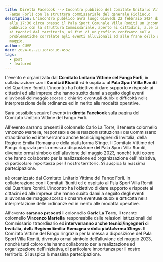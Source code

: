 ```yaml
---
title: Diretta Facebook --> Incontro pubblico del Comitato Unitario Vittime del
  Fango Forlì con la struttura commissariale del generale Figliuolo
description: L'incontro pubblico avrà luogo Giovedì 22 febbraio 2024 dalle 15:00
  alle 17:30 circa presso il Pala Sport Comunale Villa Romiti un incontro
  pubblico con la struttura Commissariale, aperto ai cittadini, alle imprese e
  ai tecnici del territorio, ai fini di un proficuo confronto sulle
  problematiche correlate agli eventi alluvionali ed alle frane dello scorso
  maggio.
author: CUVF
date: 2024-02-21T18:46:16.453Z
tags:
  - post
  - featured
---
```

<!--StartFragment-->

L'evento è organizzato dal **Comitato Unitario Vittime del Fango Forlì**, in collaborazione con i **Comitati Riuniti** ed è ospitato al **Pala Sport Villa Romiti** del Quartiere Romiti. L’incontro ha l’obiettivo di dare supporto e risposte ai cittadini ed alle imprese che hanno subito danni a seguito degli eventi alluvionali del maggio scorso e chiarire eventuali dubbi e difficoltà nella interpretazione delle ordinanze ed in merito alle modalità operative.

S﻿arà possibile seguire l'evento in **diretta Facebook** sulla pagina del Comitato Unitario Vittime del Fango Forlì.

All'evento saranno presenti il colonnello Carlo La Torre, il tenente colonnello Vincenzo Martella, responsabile delle relazioni istituzionali del Commissario straordinario ed interverranno anche tecnici/ingegneri di Invitalia, della Regione Emilia-Romagna e della piattaforma Sfinge. Il Comitato Vittime del Fango ringrazia per la messa a disposizione del Pala Sport Villa Romiti, divenuto ormai simbolo dell'alluvione del maggio 2023, nonché tutti coloro che hanno collaborato per la realizzazione ed organizzazione dell'iniziativa, di particolare importanza per il nostro territorio. Si auspica la massima partecipazione.

<!--EndFragment-->aè organizzato dal Comitato Unitario Vittime del Fango Forlì, in collaborazione con i Comitati Riuniti ed è ospitato al Pala Sport Villa Romiti del Quartiere Romiti. L’incontro ha l’obiettivo di dare supporto e risposte ai cittadini ed alle imprese che hanno subito danni a seguito degli eventi alluvionali del maggio scorso e chiarire eventuali dubbi e difficoltà nella interpretazione delle ordinanze ed in merito alle modalità operative. 

All'evento **saranno presenti** il colonnello **Carlo La Torre**, il tenente colonnello **Vincenzo Martella**, responsabile delle relazioni istituzionali del Commissario straordinario ed **interverranno anche tecnici/ingegneri di Invitalia, della Regione Emilia-Romagna e della piattaforma Sfinge**. Il Comitato Vittime del Fango ringrazia per la messa a disposizione del Pala Sport Villa Romiti, divenuto ormai simbolo dell'alluvione del maggio 2023, nonché tutti coloro che hanno collaborato per la realizzazione ed organizzazione dell'iniziativa, di particolare importanza per il nostro territorio. Si auspica la massima partecipazione.

<!--EndFragment-->